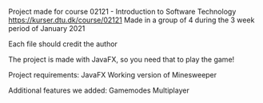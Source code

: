 Project made for course 02121 - Introduction to Software Technology https://kurser.dtu.dk/course/02121
Made in a group of 4 during the 3 week period of January 2021

Each file should credit the author

The project is made with JavaFX, so you need that to play the game! 

Project requirements: 
  JavaFX 
  Working version of Minesweeper
 
Additional features we added:
  Gamemodes 
  Multiplayer
